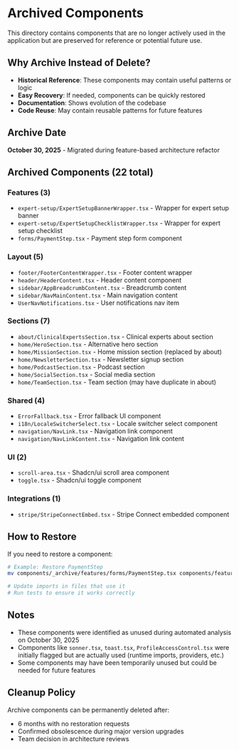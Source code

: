 # Archived Components

This directory contains components that are no longer actively used in the application but are preserved for reference or potential future use.

## Why Archive Instead of Delete?

- **Historical Reference**: These components may contain useful patterns or logic
- **Easy Recovery**: If needed, components can be quickly restored
- **Documentation**: Shows evolution of the codebase
- **Code Reuse**: May contain reusable patterns for future features

## Archive Date

**October 30, 2025** - Migrated during feature-based architecture refactor

## Archived Components (22 total)

### Features (3)

- `expert-setup/ExpertSetupBannerWrapper.tsx` - Wrapper for expert setup banner
- `expert-setup/ExpertSetupChecklistWrapper.tsx` - Wrapper for expert setup checklist
- `forms/PaymentStep.tsx` - Payment step form component

### Layout (5)

- `footer/FooterContentWrapper.tsx` - Footer content wrapper
- `header/HeaderContent.tsx` - Header content component
- `sidebar/AppBreadcrumbContent.tsx` - Breadcrumb content
- `sidebar/NavMainContent.tsx` - Main navigation content
- `UserNavNotifications.tsx` - User notifications nav item

### Sections (7)

- `about/ClinicalExpertsSection.tsx` - Clinical experts about section
- `home/HeroSection.tsx` - Alternative hero section
- `home/MissionSection.tsx` - Home mission section (replaced by about)
- `home/NewsletterSection.tsx` - Newsletter signup section
- `home/PodcastSection.tsx` - Podcast section
- `home/SocialSection.tsx` - Social media section
- `home/TeamSection.tsx` - Team section (may have duplicate in about)

### Shared (4)

- `ErrorFallback.tsx` - Error fallback UI component
- `i18n/LocaleSwitcherSelect.tsx` - Locale switcher select component
- `navigation/NavLink.tsx` - Navigation link component
- `navigation/NavLinkContent.tsx` - Navigation link content

### UI (2)

- `scroll-area.tsx` - Shadcn/ui scroll area component
- `toggle.tsx` - Shadcn/ui toggle component

### Integrations (1)

- `stripe/StripeConnectEmbed.tsx` - Stripe Connect embedded component

## How to Restore

If you need to restore a component:

```bash
# Example: Restore PaymentStep
mv components/_archive/features/forms/PaymentStep.tsx components/features/forms/

# Update imports in files that use it
# Run tests to ensure it works correctly
```

## Notes

- These components were identified as unused during automated analysis on October 30, 2025
- Components like `sonner.tsx`, `toast.tsx`, `ProfileAccessControl.tsx` were initially flagged but are actually used (runtime imports, providers, etc.)
- Some components may have been temporarily unused but could be needed for future features

## Cleanup Policy

Archive components can be permanently deleted after:

- 6 months with no restoration requests
- Confirmed obsolescence during major version upgrades
- Team decision in architecture reviews
